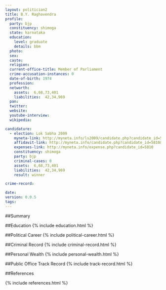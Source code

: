 ```yaml
---
layout: politician2
title: B.Y. Raghavendra
profile: 
  party: bjp
  constituency: shimoga
  state: karnataka
  education: 
    level: graduate
    details: bbm
  photo: 
  sex: 
  caste: 
  religion: 
  current-office-title: Member of Parliament
  crime-accusation-instances: 0
  date-of-birth: 1974
  profession: 
  networth: 
    assets:  6,68,73,401
    liabilities:  42,34,969
  pan: 
  twitter: 
  website: 
  youtube-interview: 
  wikipedia: 

candidature: 
  - election: Lok Sabha 2009
    myneta-link: http://myneta.info/ls2009/candidate.php?candidate_id=5810
    affidavit-link: http://myneta.info/candidate.php?candidate_id=5810&scan=original
    expenses-link: http://myneta.info/expense.php?candidate_id=5810
    constituency: shimoga 
    party: bjp
    criminal-cases: 0
    assets:  6,68,73,401
    liabilities:  42,34,969
    result: winner 

crime-record: 

date: 
version: 0.0.5
tags: 
---
```

##Summary


##Education
{% include education.html %}


##Political Career
{% include political-career.html %}


##Criminal Record
{% include criminal-record.html %}


##Personal Wealth
{% include personal-wealth.html %}


##Public Office Track Record
{% include track-record.html %}


##References


{% include references.html %}